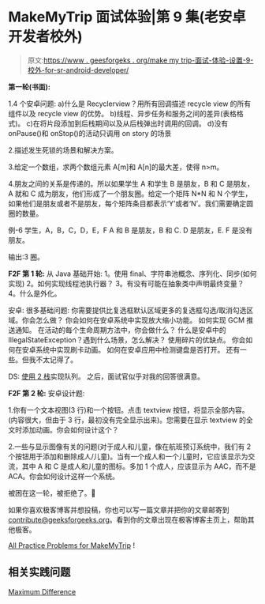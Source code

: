 # MakeMyTrip 面试体验|第 9 集(老安卓开发者校外)

> 原文:[https://www . geesforgeks . org/make my trip-面试-体验-设置-9-校外-for-sr-android-developer/](https://www.geeksforgeeks.org/makemytrip-interview-experience-set-9-off-campus-for-sr-android-developer/)

**第一轮(书面):**

1.4 个安卓问题:
a)什么是 Recyclerview？用所有回调描述 recycle view 的所有组件以及 recycle view 的优势。
b)线程、异步任务和服务之间的差异(表格格式)。
c)在将片段添加到后栈期间以及从后栈弹出时调用的回调。
d)没有 onPause()和 onStop()的活动只调用 on story 的场景

2.描述发生死锁的场景和解决方案。

3.给定一个数组，求两个数组元素 A[m]和 A[n]的最大差，使得 n>m。

4.朋友之间的关系是传递的。所以如果学生 A 和学生 B 是朋友，B 和 C 是朋友，A 就和 C 成为朋友，他们形成了一个朋友圈。给定一个矩阵 N*N 和 N 个学生，如果他们是朋友或者不是朋友，每个矩阵条目都表示‘Y’或者‘N’。我们需要确定圆圈的数量。

例-6 学生，A，B，C，D，E，F
A 和 B 是朋友，B 和 C. D 是朋友，E. F 是没有朋友。

输出:3 圈。

**F2F 第 1 轮:**
从 Java 基础开始:
1。使用 final、字符串池概念、序列化、同步(如何实现)
2。如何实现线程池执行器？
3。有没有可能在抽象类中声明最终变量？
4。什么是外化。

安卓:
很多基础问题:
你需要提供比复选框默认区域更多的复选框勾选/取消勾选区域。你会怎么做？
你会如何在安卓系统中实现放大缩小功能。
如何实现 GCM 推送通知。
在活动的每个生命周期方法中，你会做什么？
什么是安卓中的 IllegalStateException？遇到什么场景，怎么解决？
使用碎片的优缺点。
你会如何在安卓系统中实现刷卡动画。
如何在安卓应用中检测键盘是否打开。
还有一些。但我不太记得了。

DS:
[使用 2 栈](https://practice.geeksforgeeks.org/problems/queue-using-two-stacks/1)实现队列。
之后，面试官似乎对我的回答很满意。

**F2F 第 2 轮:**
安卓设计题:

1.你有一个文本视图(3 行)和一个按钮。点击 textview 按钮，将显示全部内容。(内容很大，但由于 3 行，最初没有完全显示出来)。您需要在显示 textview 的全文时添加动画。你会如何设计这个？

2.一些与显示图像有关的问题(对于成人和儿童，像在航班预订系统中，我们有 2 个按钮用于添加和删除成人/儿童)。当有一个成人和一个儿童时，它应该显示为交流，其中 A 和 C 是成人和儿童的图标。多加 1 个成人，应该显示为 AAC，而不是 ACA。你会如何设计这样一个系统。

被困在这一轮，被拒绝了。🙁

如果你喜欢极客博客并想投稿，你也可以写一篇文章并把你的文章邮寄到 contribute@geeksforgeeks.org。看到你的文章出现在极客博客主页上，帮助其他极客。

[All Practice Problems for MakeMyTrip](https://practice.geeksforgeeks.org/company/MakeMyTrip/) !

## 相关实践问题

[Maximum Difference](https://practice.geeksforgeeks.org/problems/maximum-difference/0)